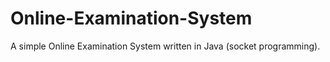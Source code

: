 # Online-Examination-System
A simple Online Examination System written in Java (socket programming).
